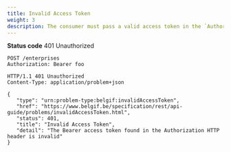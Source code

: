 ```yaml
---
title: Invalid Access Token
weight: 3
description: The consumer must pass a valid access token in the `Authorization` HTTP header for each request to a secure resource.
---
```


**Status code** 401 Unauthorized


    POST /enterprises
    Authorization: Bearer foo

    HTTP/1.1 401 Unauthorized
    Content-Type: application/problem+json

    {
       "type": "urn:problem-type:belgif:invalidAccessToken",
       "href": "https://www.belgif.be/specification/rest/api-guide/problems/invalidAccessToken.html",
       "status": 401,
       "title": "Invalid Access Token",
       "detail": "The Bearer access token found in the Authorization HTTP header is invalid"
    }
